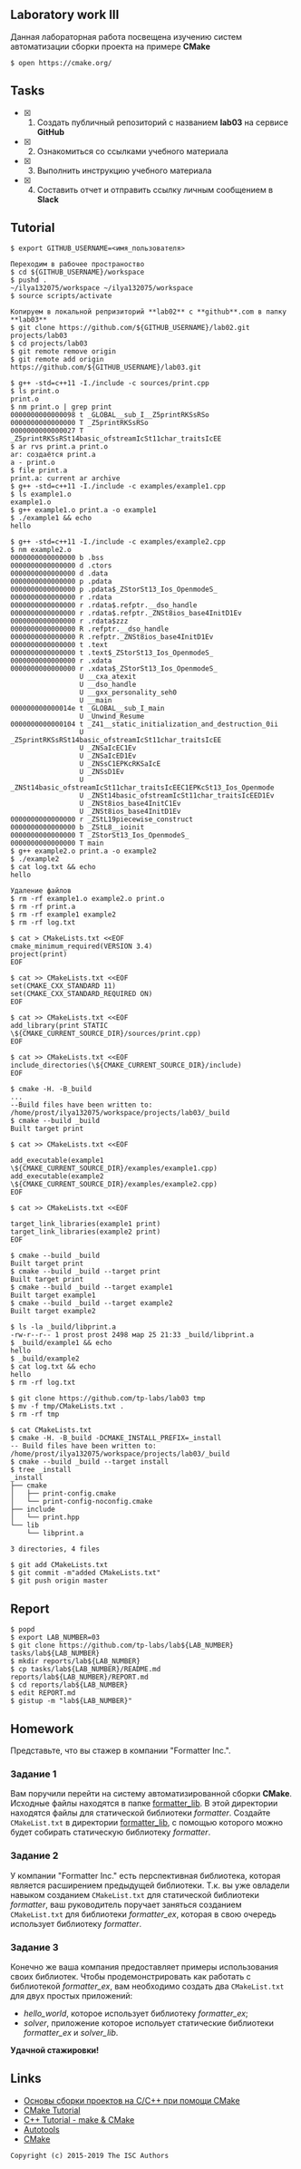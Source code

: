 ## Laboratory work III

Данная лабораторная работа посвещена изучению систем автоматизации сборки проекта на примере **CMake**

```ShellSession
$ open https://cmake.org/
```

## Tasks

- [x] 1. Создать публичный репозиторий с названием **lab03** на сервисе **GitHub**
- [x] 2. Ознакомиться со ссылками учебного материала
- [x] 3. Выполнить инструкцию учебного материала
- [x] 4. Составить отчет и отправить ссылку личным сообщением в **Slack**

## Tutorial

```ShellSession
$ export GITHUB_USERNAME=<имя_пользователя>
```

```ShellSession
Переходим в рабочее пространоство
$ cd ${GITHUB_USERNAME}/workspace
$ pushd .
~/ilya132075/workspace ~/ilya132075/workspace
$ source scripts/activate
```

```ShellSession
Копируем в локальной репризиторий **lab02** c **github**.com в папку **lab03**
$ git clone https://github.com/${GITHUB_USERNAME}/lab02.git projects/lab03
$ cd projects/lab03
$ git remote remove origin
$ git remote add origin https://github.com/${GITHUB_USERNAME}/lab03.git
```

```ShellSession
$ g++ -std=c++11 -I./include -c sources/print.cpp
$ ls print.o
print.o
$ nm print.o | grep print
0000000000000098 t _GLOBAL__sub_I__Z5printRKSsRSo
0000000000000000 T _Z5printRKSsRSo
0000000000000027 T _Z5printRKSsRSt14basic_ofstreamIcSt11char_traitsIcEE
$ ar rvs print.a print.o
ar: создаётся print.a
a - print.o
$ file print.a
print.a: current ar archive
$ g++ -std=c++11 -I./include -c examples/example1.cpp
$ ls example1.o
example1.o
$ g++ example1.o print.a -o example1
$ ./example1 && echo
hello
```

```ShellSession
$ g++ -std=c++11 -I./include -c examples/example2.cpp
$ nm example2.o
0000000000000000 b .bss
0000000000000000 d .ctors
0000000000000000 d .data
0000000000000000 p .pdata
0000000000000000 p .pdata$_ZStorSt13_Ios_OpenmodeS_
0000000000000000 r .rdata
0000000000000000 r .rdata$.refptr.__dso_handle
0000000000000000 r .rdata$.refptr._ZNSt8ios_base4InitD1Ev
0000000000000000 r .rdata$zzz
0000000000000000 R .refptr.__dso_handle
0000000000000000 R .refptr._ZNSt8ios_base4InitD1Ev
0000000000000000 t .text
0000000000000000 t .text$_ZStorSt13_Ios_OpenmodeS_
0000000000000000 r .xdata
0000000000000000 r .xdata$_ZStorSt13_Ios_OpenmodeS_
                 U __cxa_atexit
                 U __dso_handle
                 U __gxx_personality_seh0
                 U __main
000000000000014e t _GLOBAL__sub_I_main
                 U _Unwind_Resume
0000000000000104 t _Z41__static_initialization_and_destruction_0ii
                 U _Z5printRKSsRSt14basic_ofstreamIcSt11char_traitsIcEE
                 U _ZNSaIcEC1Ev
                 U _ZNSaIcED1Ev
                 U _ZNSsC1EPKcRKSaIcE
                 U _ZNSsD1Ev
                 U _ZNSt14basic_ofstreamIcSt11char_traitsIcEEC1EPKcSt13_Ios_Openmode
                 U _ZNSt14basic_ofstreamIcSt11char_traitsIcEED1Ev
                 U _ZNSt8ios_base4InitC1Ev
                 U _ZNSt8ios_base4InitD1Ev
0000000000000000 r _ZStL19piecewise_construct
0000000000000000 b _ZStL8__ioinit
0000000000000000 T _ZStorSt13_Ios_OpenmodeS_
0000000000000000 T main
$ g++ example2.o print.a -o example2
$ ./example2
$ cat log.txt && echo
hello
```

```ShellSession
Удаление файлов
$ rm -rf example1.o example2.o print.o
$ rm -rf print.a
$ rm -rf example1 example2
$ rm -rf log.txt
```

```ShellSession
$ cat > CMakeLists.txt <<EOF
cmake_minimum_required(VERSION 3.4)
project(print)
EOF
```

```ShellSession
$ cat >> CMakeLists.txt <<EOF
set(CMAKE_CXX_STANDARD 11)
set(CMAKE_CXX_STANDARD_REQUIRED ON)
EOF
```

```ShellSession
$ cat >> CMakeLists.txt <<EOF
add_library(print STATIC \${CMAKE_CURRENT_SOURCE_DIR}/sources/print.cpp)
EOF
```

```ShellSession
$ cat >> CMakeLists.txt <<EOF
include_directories(\${CMAKE_CURRENT_SOURCE_DIR}/include)
EOF
```

```ShellSession
$ cmake -H. -B_build
...
--Build files have been written to: /home/prost/ilya132075/workspace/projects/lab03/_build
$ cmake --build _build
Built target print
```

```ShellSession
$ cat >> CMakeLists.txt <<EOF

add_executable(example1 \${CMAKE_CURRENT_SOURCE_DIR}/examples/example1.cpp)
add_executable(example2 \${CMAKE_CURRENT_SOURCE_DIR}/examples/example2.cpp)
EOF
```

```ShellSession
$ cat >> CMakeLists.txt <<EOF

target_link_libraries(example1 print)
target_link_libraries(example2 print)
EOF
```

```ShellSession
$ cmake --build _build
Built target print
$ cmake --build _build --target print
Built target print
$ cmake --build _build --target example1
Built target example1
$ cmake --build _build --target example2
Built target example2
```

```ShellSession
$ ls -la _build/libprint.a
-rw-r--r-- 1 prost prost 2498 мар 25 21:33 _build/libprint.a
$ _build/example1 && echo
hello
$ _build/example2
$ cat log.txt && echo
hello
$ rm -rf log.txt
``` 

```ShellSession
$ git clone https://github.com/tp-labs/lab03 tmp
$ mv -f tmp/CMakeLists.txt .
$ rm -rf tmp
```

```ShellSession
$ cat CMakeLists.txt
$ cmake -H. -B_build -DCMAKE_INSTALL_PREFIX=_install
-- Build files have been written to: /home/prost/ilya132075/workspace/projects/lab03/_build
$ cmake --build _build --target install
$ tree _install
_install
├── cmake
│   ├── print-config.cmake
│   └── print-config-noconfig.cmake
├── include
│   └── print.hpp
└── lib
    └── libprint.a

3 directories, 4 files
```

```ShellSession
$ git add CMakeLists.txt
$ git commit -m"added CMakeLists.txt"
$ git push origin master
```

## Report

```ShellSession
$ popd
$ export LAB_NUMBER=03
$ git clone https://github.com/tp-labs/lab${LAB_NUMBER} tasks/lab${LAB_NUMBER}
$ mkdir reports/lab${LAB_NUMBER}
$ cp tasks/lab${LAB_NUMBER}/README.md reports/lab${LAB_NUMBER}/REPORT.md
$ cd reports/lab${LAB_NUMBER}
$ edit REPORT.md
$ gistup -m "lab${LAB_NUMBER}"
```

## Homework

Представьте, что вы стажер в компании "Formatter Inc.".
### Задание 1
Вам поручили перейти на систему автоматизированной сборки **CMake**.
Исходные файлы находятся в папке [formatter_lib](formatter_lib).
В этой директории находятся файлы для статической библиотеки *formatter*.
Создайте `CMakeList.txt` в директории [formatter_lib](formatter_lib),
с помощью которого можно будет собирать статическую библиотеку *formatter*.

### Задание 2
У компании "Formatter Inc." есть перспективная библиотека,
которая является расширением предыдущей библиотеки. Т.к. вы уже овладели
навыком созданием `CMakeList.txt` для статической библиотеки *formatter*, ваш 
руководитель поручает заняться созданием `CMakeList.txt` для библиотеки 
*formatter_ex*, которая в свою очередь использует библиотеку *formatter*.

### Задание 3
Конечно же ваша компания предоставляет примеры использования своих библиотек.
Чтобы продемонстрировать как работать с библиотекой *formatter_ex*,
вам необходимо создать два `CMakeList.txt` для двух простых приложений:
* *hello_world*, которое использует библиотеку *formatter_ex*;
* *solver*, приложение которое испольует статические библиотеки *formatter_ex* и *solver_lib*.

**Удачной стажировки!**

## Links
- [Основы сборки проектов на С/C++ при помощи CMake](https://eax.me/cmake/)
- [CMake Tutorial](http://neerc.ifmo.ru/wiki/index.php?title=CMake_Tutorial)
- [C++ Tutorial - make & CMake](https://www.bogotobogo.com/cplusplus/make.php)
- [Autotools](http://www.gnu.org/software/automake/manual/html_node/Autotools-Introduction.html)
- [CMake](https://cgold.readthedocs.io/en/latest/index.html)

```
Copyright (c) 2015-2019 The ISC Authors
```
